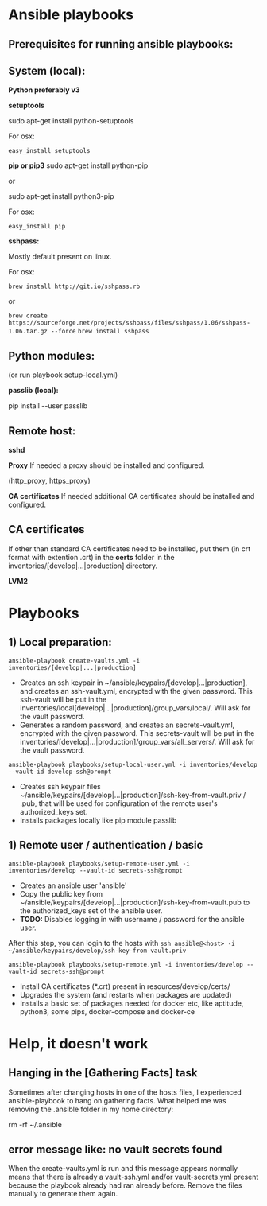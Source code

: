 
# Ansible playbooks


## Prerequisites for running ansible playbooks:

## **System (local):**

**Python preferably v3**

**setuptools**

sudo apt-get install python-setuptools

For osx:

`easy_install setuptools`

**pip or pip3**
sudo apt-get install python-pip

or

sudo apt-get install python3-pip

For osx:

`easy_install pip`

**sshpass:**

Mostly default present on linux.

For osx: 

`brew install http://git.io/sshpass.rb`

or   

`brew create https://sourceforge.net/projects/sshpass/files/sshpass/1.06/sshpass-1.06.tar.gz --force`
     `brew install sshpass`
 

## Python modules:
(or run playbook setup-local.yml)

**passlib (local):**

pip install --user passlib



## **Remote host:**

**sshd**

**Proxy**
If needed a proxy should be installed and configured.

(http_proxy, https_proxy)

**CA certificates**
If needed additional CA certificates should be installed and configured.


## CA certificates
If other than standard CA certificates need to be installed, put them (in crt format with extention .crt) in the **certs** folder in the inventories/[develop|...|production] directory.

**LVM2**


# Playbooks

## 1) Local preparation:

`ansible-playbook create-vaults.yml -i inventories/[develop|...|production]`

- Creates an ssh keypair in ~/ansible/keypairs/[develop|...|production], and creates an ssh-vault.yml, encrypted with the given password. This ssh-vault will be put in the inventories/local[develop|...|production]/group_vars/local/. Will ask for the vault password.
- Generates a random password, and creates an secrets-vault.yml, encrypted with the given password. This secrets-vault will be put in the inventories/[develop|...|production]/group_vars/all_servers/. Will ask for the vault password.

`ansible-playbook playbooks/setup-local-user.yml -i inventories/develop --vault-id develop-ssh@prompt`

- Creates ssh keypair files ~/ansible/keypairs/[develop|...|production]/ssh-key-from-vault.priv / .pub, that will be used for configuration of the remote user's authorized_keys set.
- Installs packages locally like pip module passlib

## 1) Remote user / authentication / basic

`ansible-playbook playbooks/setup-remote-user.yml -i inventories/develop --vault-id secrets-ssh@prompt`

- Creates an ansible user 'ansible'
- Copy the public key from ~/ansible/keypairs/[develop|...|production]/ssh-key-from-vault.pub to the authorized_keys set of the ansible user.
- **TODO:** Disables logging in with username / password for the ansible user.

After this step, you can login to the hosts with `ssh ansible@<host> -i ~/ansible/keypairs/develop/ssh-key-from-vault.priv` 

`ansible-playbook playbooks/setup-remote.yml -i inventories/develop --vault-id secrets-ssh@prompt`

- Install CA certificates (*.crt) present in resources/develop/certs/
- Upgrades the system (and restarts when packages are updated)
- Installs a basic set of packages needed for docker etc, like aptitude, python3, some pips, docker-compose and docker-ce


# Help, it doesn't work

## **Hanging in the [Gathering Facts] task**
Sometimes after changing hosts in one of the hosts files, I experienced ansible-playbook to hang on gathering facts. What helped me was removing the .ansible folder in my home directory:

rm -rf ~/.ansible

## **error message like: no vault secrets found**
When the create-vaults.yml is run and this message appears normally means that there is already a vault-ssh.yml and/or vault-secrets.yml present because the playbook already had ran already before. Remove the files manually to generate them again.